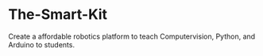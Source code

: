 # The-Smart-Kit
Create a affordable robotics platform to teach Computervision, Python, and Arduino to students.

